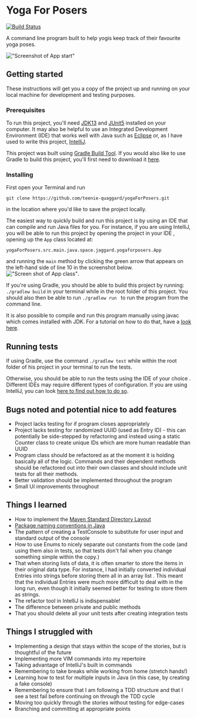 # Yoga For Posers 
[![Build Status](https://travis-ci.org/teenie-quaggard/yogaForPosers.svg?branch=master)](https://travis-ci.org/teenie-quaggard/yogaForPosers)

A command line program built to help yogis keep track of their favourite yoga
 poses.
 
!["Screenshot of App start"](https://imgur.com/jxG12k0.jpg)

 ## Getting started
 These instructions will get you a copy of the project up and running on your local machine for development and testing purposes.

 ### Prerequisites
 To run this project, you'll need [JDK13](https://openjdk.java.net/projects/jdk/13/) 
 and [JUnit5](https://junit.org/junit5/) installed on your computer. It may
  also be helpful to use an Integrated Development Environment (IDE) that works
   well with Java such as [Eclipse](https://www.eclipse.org/downloads/packages/) 
  or, as I have used to write this project, [IntelliJ](https://www.jetbrains.com/idea/).
  
   This project was built using [Gradle Build Tool](https://gradle.org/). If you
    would also like to use Gradle to build this project, you'll first need to
     download it [here](https://gradle.org/install/). 
  
 ### Installing
 First open your Terminal and run 
 
 ```git clone https://github.com/teenie-quaggard/yogaForPosers.git```
 
 in the location where you'd like to save the project locally. 
 
 The easiest way to quickly build and run this project is by using an IDE that
  can compile and run Java files for you. For instance, if you are using
   IntelliJ, you will be able to run this project by opening the project in your IDE
  , opening up the ```App``` class located at: 
  
   ```yogaForPosers.src.main.java.space.jaggard.yogaforposers.App```
   
   and running the ```main``` method by clicking the green arrow that appears
    on the left-hand side of line 10 in the screenshot below.  
    !["Screen shot of App class"](https://imgur.com/Fx60bUY.jpg).

   If you're using Gradle, you should be able to build this project by
    running: ```./gradlew build``` in your terminal while in the root folder
     of this project. You should also then be able to run ```./gradlew run
     ``` to run the program from the command line.
     
   It is also possible to compile and run this program manually using javac
      which comes installed with JDK. For a tutorial on how to do that, have a 
   [look here](https://users.soe.ucsc.edu/~eaugusti/archive/102-winter16/misc/howToCompileAndRunFromCommandLine.html).
 
 ## Running tests
If using Gradle, use the command ```./gradlew test``` while within the root
 folder of his project in your terminal to run the tests.
 
 Otherwise, you should be able to run the tests using the IDE of your choice
. Different IDEs may require different types of configuration. If you are
  using IntelliJ, you can look [here to find out how to do so](https://www.jetbrains.com/help/idea/creating-run-debug-configuration-for-tests.html).

## Bugs noted and potential nice to add features
- Project lacks testing for if program closes appropriately
- Project lacks testing for randomized UUID (used as Entry ID) - this can
 potentially be side-stepped by refactoring and instead using a static Counter
  class to create unique IDs which are more human readable than UUID
- Program class should be refactored as at the moment it is holding basically
 all of the logic. Commands and their dependent methods should be refactored
  out into their own classes and should include unit tests for all their methods.
- Better validation should be implemented throughout the program
- Small UI improvements throughout

 ## Things I learned
 - How to implement the [Maven Standard Directory Layout](https://maven.apache.org/guides/introduction/introduction-to-the-standard-directory-layout.html)
 - [Package naming conventions in Java](https://docs.oracle.com/javase/tutorial/java/package/namingpkgs.html)
 - The pattern of creating a TestConsole to substitute for user input and
  standard output of the console
- How to use Enums to nicely separate out constants from the code (and using
 them also in tests, so that tests don't fail when you change something
  simple within the copy.)
- That when storing lists of data, it is often smarter to store the
 items in their original data type. For instance, I had initially converted
  individual Entries into strings before storing them all in an array list
  . This meant that the individual Entries were much more difficult to deal
   with in the long run, even though it initially seemed better for testing
    to store them as strings.
- The refactor tool in IntelliJ is indispensable! 
- The difference between private and public methods
- That you should delete all your unit tests after creating integration tests
 
 ## Things I struggled with
- Implementing a design that stays within the scope of the stories, but is
 thoughtful of the future
- Implementing more VIM commands into my repertoire
- Taking advantage of IntelliJ's built in commands
- Remembering to take breaks while working from home (stretch hands!)
- Learning how to test for multiple inputs in Java (in this case, by creating
 a fake console)
- Remembering to ensure that I am following a TDD structure and that I see a
  test fail before continuing on through the TDD cycle
- Moving too quickly through the stories without testing for edge-cases
- Branching and committing at appropriate points
 
